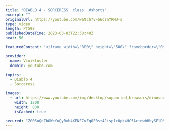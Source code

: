 ```yaml
---
title: "DIABLO 4 - SORCERESS  class  #shorts"
excerpt: ""
originalUrl: https://youtube.com/watch?v=b6cznYRMU-s
type: video
length: PT59S
publishedDateTime: 2023-03-03T22:38:40Z
heat: 50

featuredContent: "<iframe width=\"800\" height=\"500\" frameborder=\"0\" src=\"https://www.youtube.com/embed/b6cznYRMU-s\" allow=\"accelerometer; autoplay; encrypted-media; gyroscope; picture-in-picture\" allowfullscreen></iframe>"

provider:
  name: Vinikluster
  domain: youtube.com

topics:
  - Diablo 4
  - Sorceress

images:
  - url: https://www.youtube.com/img/desktop/supported_browsers/dinosaur.png
    width: 1200
    height: 800
    isCached: true

secured: "ZG0SoQdZbOWcYuQyRxh4XENF7xFqOF0s+4Jisp1c0pk4HC5ActdwbHhySFlDS6RgeO/MbHpl667ZYNJ5GXkXrveqLGATAfSIIjs2N2fJQhh/1W1QhnHI1HKH7l6eYmZcn/Jg4a+UGjd6iCooPfF2Ry8vfU1d/59PG5VdjqaT/UbBNWX4lUh3UQHzhbg1KKhYUJfKRoaKL079TRStwO8scD4RYl36BXlO7YKTZT4FHFHjOSuNio6uCyM9V2kGa2435S8epfG73y6J3t5pBp3T32K8WmSvkFrqH0ze4TmCdnUzcVpI9BR2cm3UL1YmPvdDAf1B2MBCaM3sUIYPZgJS/eBnp1no9d3XdqH/CSQKaz2bBAR5ksZei881GLkiwND4T/uQS3+bbdvg6Nh7HIt6rj85o717LAjXCIl6SVrbUHk=;QaqZbxr68oZ/Ja+UTLCi1g=="
---
```



